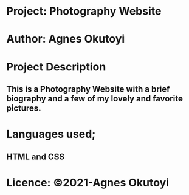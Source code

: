 # Project: Photography Website

# Author: Agnes Okutoyi

# Project Description
## This is a Photography Website with a brief biography and a few of my lovely and favorite pictures.

# Languages used;
## HTML and CSS<BR>
# Licence: ©2021-Agnes Okutoyi
